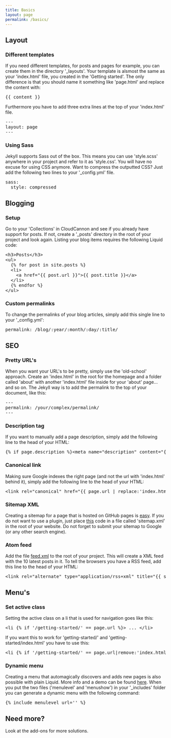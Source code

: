 ```yaml
---
title: Basics
layout: page
permalink: /basics/
---
```


## Layout

### Different templates

If you need different templates, for posts and pages for example, you can create them in the directory '_layouts'. Your template is alsmost the same as your 'index.html' file, you created in the 'Getting started'. The only difference is that you should name it something like 'page.html' and replace the content with: 

<pre>&lcub;&lcub; content &rcub;&rcub;</pre>

Furthermore you have to add three extra lines at the top of your 'index.html' file.

<pre>---<br />layout: page<br />---</pre>

### Using Sass

Jekyll supports Sass out of the box. This means you can use 'style.scss' anywhere in your project and refer to it as 'style.css'. You will have no excuse for using CSS anymore. Want to compress the outputted CSS? Just add the following two lines to your '_config.yml' file.

<pre>sass:<br />&nbsp;&nbsp;style: compressed</pre>

## Blogging

### Setup

Go to your 'Collections' in CloudCannon and see if you already have support for posts. If not, create a '_posts' directory in the root of your project and look again. Listing your blog items requires the following Liquid code:

<pre>&lt;h3&gt;Posts&lt;/h3&gt;
&lt;ul&gt;
  &lcub;% for post in site.posts %&rcub;
  &lt;li&gt;
    &lt;a href="&lcub;&lcub; post.url &rcub;&rcub;">&lcub;&lcub; post.title &rcub;&rcub;&lt;/a&gt;
  &lt;/li&gt;
  &lcub;% endfor %&rcub;
&lt;/ul&gt;</pre>

### Custom permalinks

To change the permalinks of your blog articles, simply add this single line to your '_config.yml':

<pre>permalink: /blog/:year/:month/:day/:title/</pre>


## SEO

### Pretty URL's

When you want your URL's to be pretty, simply use the 'old-school' approach. Create an 'index.html' in the root for the homepage and a folder called 'about' with another 'index.html' file inside for your 'about' page... and so on. The Jekyll way is to add the permalink to the top of your document, like this:

<pre>---<br />permalink: /your/complex/permalink/<br />---</pre>

### Description tag

If you want to manually add a page description, simply add the following line to the head of your HTML:

<pre>&lcub;% if page.description %&rcub;&lt;meta name="description" content="&lcub;&lcub; page.description &rcub;&rcub;" /&gt;&lcub;% endif %&rcub;</pre>

### Canonical link

Making sure Google indexes the right page (and not the url with 'index.html' behind it), simply add the following line to the head of your HTML:

<pre>&lt;link rel="canonical" href="&lcub;&lcub; page.url | replace:'index.html','' | prepend: site.baseurl | prepend: site.url &rcub;&rcub;"&gt;</pre>

### Sitemap XML

Creating a sitemap for a page that is hosted on GitHub pages is [easy](https://help.github.com/articles/sitemaps-for-github-pages/). If you do not want to use a plugin, just place [this](https://github.com/CloudCannon/Jekyll-Tips/blob/master/sitemap.xml) code in a file called 'sitemap.xml' in the root of your website. Do not forget to submit your sitemap to Google (or any other search engine).

### Atom feed

Add the file [feed.xml](https://github.com/jnvsor/jekyll-dynamic-menu/blob/master/feed.xml) to the root of your project. This will create a XML feed with the 10 latest posts in it. To tell the browsers you have a RSS feed, add this line to the head of your HTML:

<pre>&lt;link rel="alternate" type="application/rss+xml" title="&lcub;&lcub; site.title &rcub;&rcub;" href="&lcub;&lcub; "/feed.xml" | prepend: site.baseurl | prepend: site.url &rcub;&rcub;"&gt;</pre>

## Menu's

### Set active class

Setting the active class on a li that is used for navigation goes like this:

<pre>&lt;li &lcub;% if '/getting-started/' == page.url %&rcub;&gt; ... &lt;/li&gt;</pre>

If you want this to work for 'getting-started/' and 'getting-started/index.html' you have to use this:

<pre>&lt;li &lcub;% if '/getting-started/' == page.url|remove:'index.html' %&rcub;&gt; ... &lt;/li&gt;</pre>

### Dynamic menu

Creating a menu that automagically discovers and adds new pages is also possible with plain Liquid. More info and a demo can be found [here](https://github.com/jnvsor/jekyll-dynamic-menu). When you put the two files ('menulevel' and 'menushow') in your '_includes' folder you can generate a dynamic menu with the following command:

<pre>&lcub;% include menulevel url='' %&rcub;</pre>

## Need more?

Look at the add-ons for more solutions. 